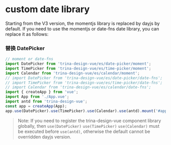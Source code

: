 # custom date library

Starting from the V3 version, the momentjs library is replaced by dayjs by default. If you need to use the momentjs or date-fns date library, you can replace it as follows:

### 替换 DatePicker

```js
// moment or date-fns
import DatePicker from 'trina-design-vue/es/date-picker/moment';
import TimePicker from 'trina-design-vue/es/time-picker/moment';
import Calendar from 'trina-design-vue/es/calendar/moment';
// import DatePicker from 'trina-design-vue/es/date-picker/date-fns';
// import TimePicker from 'trina-design-vue/es/time-picker/date-fns';
// import Calendar from 'trina-design-vue/es/calendar/date-fns';
import { createApp } from 'vue';
import App from './App.vue';
import antd from 'trina-design-vue';
const app = createApp(App);
app.use(DatePicker).use(TimePicker).use(Calendar).use(antd).mount('#app');
```

> Note: If you need to register the trina-design-vue component library globally, then `use(DatePicker)` `use(TimePicker)` `use(Calendar)` must be executed before `use(antd)`, otherwise the default cannot be overridden dayjs version.
